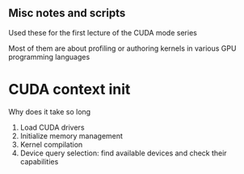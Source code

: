 ## Misc notes and scripts
Used these for the first lecture of the CUDA mode series

Most of them are about profiling or authoring kernels in various GPU programming languages

# CUDA context init
Why does it take so long
1. Load CUDA drivers
2. Initialize memory management
3. Kernel compilation 
4. Device query selection: find available devices and check their capabilities
